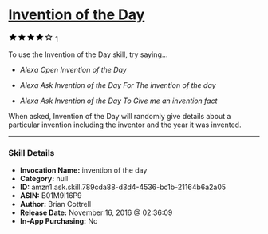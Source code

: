 # [Invention of the Day](http://alexa.amazon.com/#skills/amzn1.ask.skill.789cda88-d3d4-4536-bc1b-21164b6a2a05)
![4 stars](../../images/ic_star_black_18dp_1x.png)![4 stars](../../images/ic_star_black_18dp_1x.png)![4 stars](../../images/ic_star_black_18dp_1x.png)![4 stars](../../images/ic_star_black_18dp_1x.png)![4 stars](../../images/ic_star_border_black_18dp_1x.png) 1

To use the Invention of the Day skill, try saying...

* *Alexa Open Invention of the Day*

* *Alexa Ask Invention of the Day For The invention of the day*

* *Alexa Ask Invention of the Day To Give me an invention fact*

When asked, Invention of the Day will randomly give details about a particular invention including the inventor and the year it was invented.

***

### Skill Details

* **Invocation Name:** invention of the day
* **Category:** null
* **ID:** amzn1.ask.skill.789cda88-d3d4-4536-bc1b-21164b6a2a05
* **ASIN:** B01M9I16P9
* **Author:** Brian Cottrell
* **Release Date:** November 16, 2016 @ 02:36:09
* **In-App Purchasing:** No
